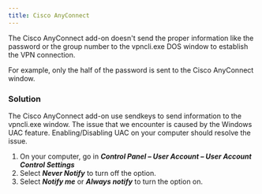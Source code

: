 ```yaml
---
title: Cisco AnyConnect
---
```

The Cisco AnyConnect add-on doesn't send the proper information like the password or the group number to the vpncli.exe DOS window to establish the VPN connection.  

For example, only the half of the password is sent to the Cisco AnyConnect window.
### Solution
The Cisco AnyConnect add-on use sendkeys to send information to the vpncli.exe window. The issue that we encounter is caused by the Windows UAC feature. Enabling/Disabling UAC on your computer should resolve the issue.
1. On your computer, go in ***Control Panel – User Account – User Account Control Settings***
1. Select ***Never Notify*** to turn off the option.
1. Select ***Notify me*** or ***Always notify*** to turn the option on.
